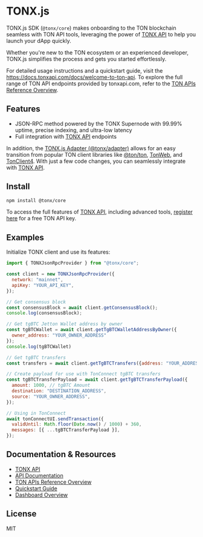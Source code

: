 # TONX.js

TONX.js SDK (`@tonx/core`) makes onboarding to the TON blockchain seamless with TON API tools, leveraging the power of [TONX API](https://tonxapi.com/) to help you launch your dApp quickly.

Whether you're new to the TON ecosystem or an experienced developer, TONX.js simplifies the process and gets you started effortlessly.

For detailed usage instructions and a quickstart guide, visit the https://docs.tonxapi.com/docs/welcome-to-ton-api. To explore the full range of TON API endpoints provided by tonxapi.com, refer to the [TON APIs Reference Overview](https://docs.tonxapi.com/reference/ton-api-overview).


## Features

- JSON-RPC method powered by the TONX Supernode with 99.99% uptime, precise indexing, and ultra-low latency
- Full integration with [TONX API](https://tonxapi.com/) endpoints

In addition, the [TONX.js Adapter (@tonx/adapter)](https://www.npmjs.com/package/@tonx/adapter) allows for an easy transition from popular TON client libraries like [@ton/ton](https://github.com/ton-org/ton), [TonWeb](https://github.com/toncenter/tonweb), and [TonClient4](https://github.com/ton-org/ton/blob/master/src/client/TonClient4.ts). With just a few code changes, you can seamlessly integrate with [TONX API](https://tonxapi.com/).

## Install

```bash
npm install @tonx/core
```

To access the full features of [TONX API](https://tonxapi.com/), including advanced tools, [register here](https://auth.tonxapi.com/signup) for a free TON API key.

## Examples

Initialize TONX client and use its features:

```js
import { TONXJsonRpcProvider } from "@tonx/core";

const client = new TONXJsonRpcProvider({
  network: "mainnet",
  apiKey: "YOUR_API_KEY",
});

// Get consensus block
const consensusBlock = await client.getConsensusBlock();
console.log(consensusBlock);

// Get tgBTC Jetton Wallet address by owner
const tgBTCWallet = await client.getTgBTCWalletAddressByOwner({
  owner_address: "YOUR_OWNER_ADDRESS"
});
console.log(tgBTCWallet)

// Get tgBTC transfers
const transfers = await client.getTgBTCTransfers({address: "YOUR_ADDRESS"});
```

```js
// Create payload for use with TonConnect tgBTC transfers
const tgBTCTransferPayload = await client.getTgBTCTransferPayload({
  amount: 1000, // tgBTC Amount
  destination: "DESTINATION_ADDRESS",
  source: "YOUR_OWNER_ADDRESS",
});

// Using in TonConnect
await tonConnectUI.sendTransaction({
  validUntil: Math.floor(Date.now() / 1000) + 360,
  messages: [{ ...tgBTCTransferPayload }],
});
```

## Documentation & Resources

- [TONX API](https://tonxapi.com/)
- [API Documentation](https://docs.tonxapi.com/docs/welcome-to-ton-api)
- [TON APIs Reference Overview](https://docs.tonxapi.com/reference/ton-api-overview)
- [Quickstart Guide](https://docs.tonxapi.com/docs/ton-api-quickstart-guide)
- [Dashboard Overview](https://docs.tonxapi.com/docs/dashboard-overview)

## License

MIT